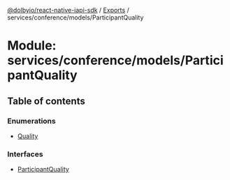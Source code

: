 [@dolbyio/react-native-iapi-sdk](../README.md) / [Exports](../modules.md) / services/conference/models/ParticipantQuality

# Module: services/conference/models/ParticipantQuality

## Table of contents

### Enumerations

- [Quality](../enums/services_conference_models_ParticipantQuality.Quality.md)

### Interfaces

- [ParticipantQuality](../interfaces/services_conference_models_ParticipantQuality.ParticipantQuality.md)
